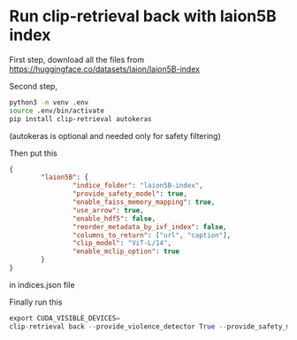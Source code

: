 # Run clip-retrieval back with laion5B index

First step, download all the files from https://huggingface.co/datasets/laion/laion5B-index

Second step,
```bash
python3 -m venv .env
source .env/bin/activate
pip install clip-retrieval autokeras
```
(autokeras is optional and needed only for safety filtering)

Then put this
```json
{
        "laion5B": {
                "indice_folder": "laion5B-index",
                "provide_safety_model": true,
                "enable_faiss_memory_mapping": true,
                "use_arrow": true,
                "enable_hdf5": false,
                "reorder_metadata_by_ivf_index": false,
                "columns_to_return": ["url", "caption"],
                "clip_model": "ViT-L/14",
                "enable_mclip_option": true
        }
}
```
in indices.json file

Finally run this
```python
export CUDA_VISIBLE_DEVICES=
clip-retrieval back --provide_violence_detector True --provide_safety_model True  --clip_model="ViT-L/14" --default_backend="http://localhost:1234/" --port 1234 --indices-paths indices.json --use_arrow True --enable_faiss_memory_mapping True --columns_to_return='["url", "caption", "md5"]'
```
